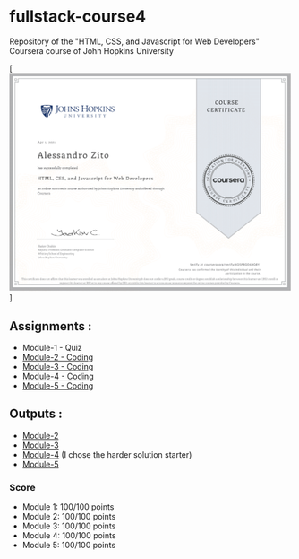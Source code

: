 # fullstack-course4

Repository of the "HTML, CSS, and Javascript for Web Developers" Coursera course of John Hopkins University

[![Course Completion certificate](https://github.com/alessandrozito98/fullstack-course4/blob/master/Certificate.png)]

## Assignments :

- Module-1 - Quiz
- [Module-2 - Coding](https://alessandrozito98.github.io/fullstack-course4/assignments/assignment2/Assignment-2.md)
- [Module-3 - Coding](https://alessandrozito98.github.io/fullstack-course4/assignments/assignment3/Assignment-3.md)
- [Module-4 - Coding](https://alessandrozito98.github.io/fullstack-course4/assignments/assignment4/Assignment-4.md)
- [Module-5 - Coding](https://alessandrozito98.github.io/fullstack-course4/assignments/assignment5/Assignment-5.md)

## Outputs :

- [Module-2](https://alessandrozito98.github.io/fullstack-course4/solutions/module2-solution/index.html)
- [Module-3](https://alessandrozito98.github.io/fullstack-course4/solutions/module3-solution/index.html)
- [Module-4](https://alessandrozito98.github.io/fullstack-course4/solutions/module4-solution/index.html) (I chose the harder solution starter)
- [Module-5](https://alessandrozito98.github.io/fullstack-course4/solutions/module5-solution/index.html)

### Score

- Module 1: 100/100 points
- Module 2: 100/100 points
- Module 3: 100/100 points
- Module 4: 100/100 points
- Module 5: 100/100 points
